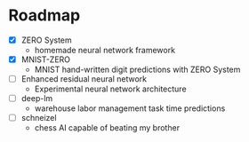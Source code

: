 # Roadmap

 - [x] ZERO System
    - homemade neural network framework
 - [x] MNIST-ZERO
    - MNIST hand-written digit predictions with ZERO System
 - [ ] Enhanced residual neural network
    - Experimental neural network architecture
 - [ ] deep-lm
    - warehouse labor management task time predictions
 - [ ] schneizel
    - chess AI capable of beating my brother